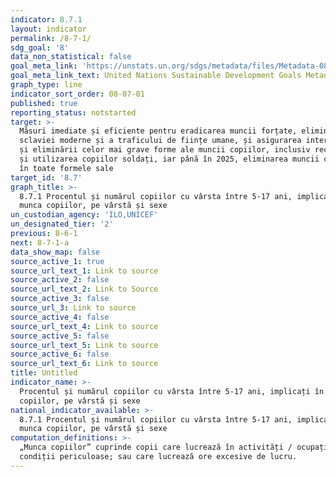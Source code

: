 ```yaml
---
indicator: 8.7.1
layout: indicator
permalink: /8-7-1/
sdg_goal: '8'
data_non_statistical: false
goal_meta_link: 'https://unstats.un.org/sdgs/metadata/files/Metadata-08-07-01.pdf'
goal_meta_link_text: United Nations Sustainable Development Goals Metadata (pdf 525kB)
graph_type: line
indicator_sort_order: 08-07-01
published: true
reporting_status: notstarted
target: >-
  Măsuri imediate și eficiente pentru eradicarea muncii forțate, eliminarea
  sclaviei moderne și a traficului de ființe umane, și asigurarea interzicerii
  și eliminării celor mai grave forme ale muncii copiilor, inclusiv recrutarea
  și utilizarea copiilor soldați, iar până în 2025, eliminarea muncii copiilor
  în toate formele sale
target_id: '8.7'
graph_title: >-
  8.7.1 Procentul și numărul copiilor cu vârsta între 5-17 ani, implicați în
  munca copiilor, pe vârstă și sexe
un_custodian_agency: 'ILO,UNICEF'
un_designated_tier: '2'
previous: 8-6-1
next: 8-7-1-a
data_show_map: false
source_active_1: true
source_url_text_1: Link to source
source_active_2: false
source_url_text_2: Link to Source
source_active_3: false
source_url_3: Link to source
source_active_4: false
source_url_text_4: Link to source
source_active_5: false
source_url_text_5: Link to source
source_active_6: false
source_url_text_6: Link to source
title: Untitled
indicator_name: >-
  Procentul și numărul copiilor cu vârsta între 5-17 ani, implicați în munca
  copiilor, pe vârstă și sexe
national_indicator_available: >-
  8.7.1 Procentul și numărul copiilor cu vârsta între 5-17 ani, implicați în
  munca copiilor, pe vârstă și sexe
computation_definitions: >-
  „Munca copiilor” cuprinde copii care lucrează în activități / ocupații /
  condiții periculoase; sau care lucrează ore excesive de lucru.
---
```

